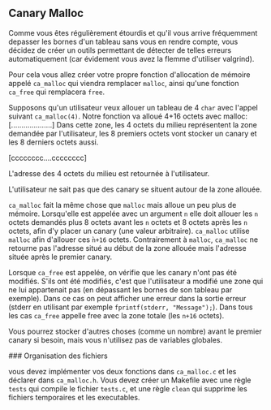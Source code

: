 ## Canary Malloc

Comme vous êtes régulièrement étourdis et qu'il vous arrive fréquemment depasser les bornes d'un tableau sans vous en rendre compte, vous décidez de créer un outils permettant de détecter de telles erreurs automatiquement (car évidement vous avez la flemme d'utiliser valgrind).


Pour cela vous allez créer votre propre fonction d'allocation de mémoire appelé `ca_malloc` qui viendra remplacer `malloc`, ainsi qu'une fonction `ca_free` qui remplacera `free`.



Supposons qu'un utilisateur veux allouer un tableau de 4 `char` avec l'appel suivant `ca_malloc(4)`.
Notre fonction va alloué 4+16 octets avec malloc:
[....................]
Dans cette zone, les 4 octets du milieu représentent la zone demandée par l'utilisateur, les 8 premiers octets vont stocker un canary et les 8 derniers octets aussi.

[cccccccc....cccccccc]

L'adresse des 4 octets du milieu est retournée à l'utilisateur.

L'utilisateur ne sait pas que des canary se situent autour de la zone allouée.

`ca_malloc` fait la même chose que `malloc` mais alloue un peu plus de mémoire. Lorsqu'elle est appelée avec un argument `n` elle doit allouer les `n` octets demandés plus 8 octets avant les `n` octets et 8 octets après les `n` octets, afin d'y placer un canary (une valeur arbitraire). `ca_malloc` utilise `malloc` afin d'allouer ces ̀`n+16` octets.
Contrairement à `malloc`, `ca_malloc` ne retourne pas l'adresse situé au début de la zone allouée mais l'adresse située après le premier canary.

Lorsque `ca_free` est appelée, on vérifie que les canary n'ont pas été modifiés. S'ils ont été modifiés, c'est que l'utilisateur a modifié une zone qui ne lui appartenait pas (en dépassant les bornes de son tableau par exemple). Dans ce cas on peut afficher une erreur dans la sortie erreur (stderr en utilisant par exemple `fprintf(stderr, "Message");`). Dans tous les cas `ca_free` appelle free avec la zone totale (les `n+16` octets).

Vous pourrez stocker d'autres choses (comme un nombre) avant le premier canary si besoin, mais vous n'utilisez pas de variables globales.

### Organisation des fichiers

vous devez implémenter vos deux fonctions dans `ca_malloc.c` et les déclarer dans `ca_malloc.h`.
Vous devez créer un Makefile avec une règle `tests` qui compile le fichier `tests.c`, et une règle `clean` qui supprime les fichiers temporaires et les executables.
